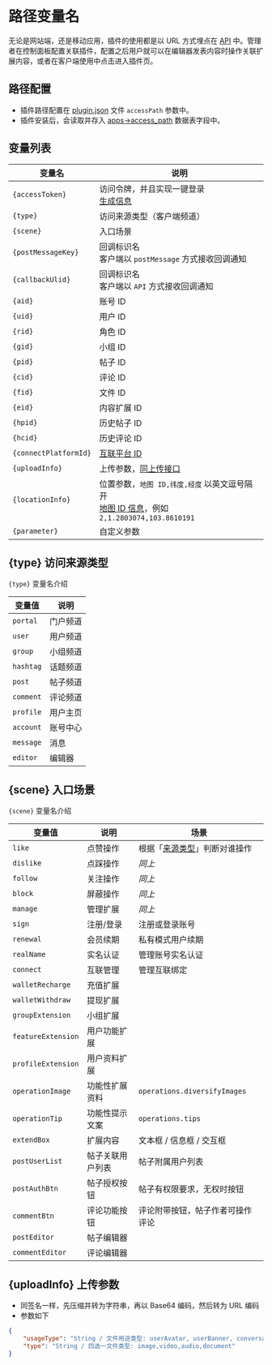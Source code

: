 # 路径变量名

无论是网站端，还是移动应用，插件的使用都是以 URL 方式埋点在 [API](../../api/) 中。管理者在控制面板配置关联插件，配置之后用户就可以在编辑器发表内容时操作关联扩展内容，或者在客户端使用中点击进入插件页。

## 路径配置

- 插件路径配置在 [plugin.json](https://docs.fresns.com/zh-hans/open-source/extensions/index.md#plugin-json-配置信息) 文件 `accessPath` 参数中。
- 插件安装后，会读取并存入 [apps->access_path](https://docs.fresns.com/zh-hans/open-source/database/apps/apps.md) 数据表字段中。

## 变量列表

| 变量名 | 说明 |
| --- | --- |
| `{accessToken}` | 访问令牌，并且实现一键登录<br>[生成信息](access-token.md) |
| `{type}` | 访问来源类型（客户端频道） |
| `{scene}` | 入口场景 |
| `{postMessageKey}` | 回调标识名<br>客户端以 `postMessage` 方式接收回调通知 |
| `{callbackUlid}` | 回调标识名<br>客户端以 `API` 方式接收回调通知 |
| `{aid}` | 账号 ID |
| `{uid}` | 用户 ID |
| `{rid}` | 角色 ID |
| `{gid}` | 小组 ID |
| `{pid}` | 帖子 ID |
| `{cid}` | 评论 ID |
| `{fid}` | 文件 ID |
| `{eid}` | 内容扩展 ID |
| `{hpid}` | 历史帖子 ID |
| `{hcid}` | 历史评论 ID |
| `{connectPlatformId}` | [互联平台 ID](../dictionary/connects.md) |
| `{uploadInfo}` | 上传参数，[同上传接口](../../api/common/file-uploads.md) |
| `{locationInfo}` | 位置参数，`地图 ID,纬度,经度` 以英文逗号隔开<br>[地图 ID 信息](../dictionary/maps.md)，例如 `2,1.2803074,103.8610191` |
| `{parameter}` | 自定义参数 |

## {type} 访问来源类型

`{type}` 变量名介绍

| 变量值 | 说明 |
| --- | --- |
| `portal` | 门户频道 |
| `user` | 用户频道 |
| `group` | 小组频道 |
| `hashtag` | 话题频道 |
| `post` | 帖子频道 |
| `comment` | 评论频道 |
| `profile` | 用户主页 |
| `account` | 账号中心 |
| `message` | 消息 |
| `editor` | 编辑器 |

## {scene} 入口场景

`{scene}` 变量名介绍

| 变量值 | 说明 | 场景 |
| --- | --- | --- |
| `like` | 点赞操作 | 根据「[来源类型](#type-访问来源类型)」判断对谁操作 |
| `dislike` | 点踩操作 | *同上* |
| `follow` | 关注操作 | *同上* |
| `block` | 屏蔽操作 | *同上* |
| `manage` | 管理扩展 | *同上* |
| `sign` | 注册/登录 | 注册或登录账号 |
| `renewal` | 会员续期 | 私有模式用户续期 |
| `realName` | 实名认证 | 管理账号实名认证 |
| `connect` | 互联管理 | 管理互联绑定 |
| `walletRecharge` | 充值扩展 |  |
| `walletWithdraw` | 提现扩展 |  |
| `groupExtension` | 小组扩展 |  |
| `featureExtension` | 用户功能扩展 |  |
| `profileExtension` | 用户资料扩展 |  |
| `operationImage` | 功能性扩展资料 | `operations.diversifyImages` |
| `operationTip` | 功能性提示文案 | `operations.tips` |
| `extendBox` | 扩展内容 | 文本框 / 信息框 / 交互框 |
| `postUserList` | 帖子关联用户列表 | 帖子附属用户列表 |
| `postAuthBtn` | 帖子授权按钮 | 帖子有权限要求，无权时按钮 |
| `commentBtn` | 评论功能按钮 | 评论附带按钮，帖子作者可操作评论 |
| `postEditor` | 帖子编辑器 |  |
| `commentEditor` | 评论编辑器 |  |

## {uploadInfo} 上传参数

- 同签名一样，先压缩并转为字符串，再以 Base64 编码，然后转为 URL 编码
- 参数如下

```json
{
    "usageType": "String / 文件用途类型: userAvatar, userBanner, conversationMessage, post, comment, postDraft, commentDraft",
    "type": "String / 四选一文件类型: image,video,audio,document"
}
```
